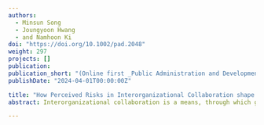 ```yaml
---
authors:
  - Minsun Song
  - Joungyoon Hwang
  - and Namhoon Ki
doi: "https://doi.org/10.1002/pad.2048"
weight: 297
projects: []
publication:
publication_short: "(Online first _Public Administration and Development_)"
publishDate: "2024-04-01T00:00:00Z"

title: "How Perceived Risks in Interorganizational Collaboration shape Disaster Response Strategies"
abstract: Interorganizational collaboration is a means, through which governments to effectively respond to disasters. However, the extent to which collaboration risks embedded in interorganizational relationships shape such collaborative arrangements largely remains unanswered. This study examined the impact of collaboration risks as perceived by organizational representatives with regard to emergency management (EM). To this end, we conducted an EM survey in Seoul in 2015 and analyzed the data using a quadratic assignment procedure logistic regression. The dyadic network analytic results demonstrated that the aggregate risks as perceived by paired organizations are negatively associated with the establishment of collaboration ties. In contrast, a significant disparity in the perceived risk levels between paired organizations promotes collaborative network arrangements; when one party perceives substantially lower collaboration risks relative to the other, it can create a favorable condition for both parties to initiate interorganizational collaboration.

---
```

